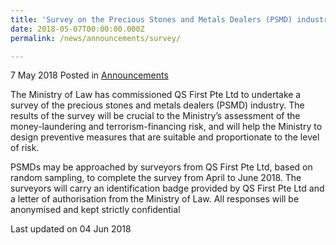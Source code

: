 ```yaml
---
title: 'Survey on the Precious Stones and Metals Dealers (PSMD) industry'
date: 2018-05-07T00:00:00.000Z
permalink: /news/announcements/survey/

---
```



7 May 2018 Posted in [Announcements](/news/announcements)

The Ministry of Law has commissioned QS First Pte Ltd to undertake a survey of the precious stones and metals dealers (PSMD) industry. The results of the survey will be crucial to the Ministry’s assessment of the money-laundering and terrorism-financing risk, and will help the Ministry to design preventive measures that are suitable and proportionate to the level of risk.
 
PSMDs may be approached by surveyors from QS First Pte Ltd, based on random sampling, to complete the survey from April to June 2018. The surveyors will carry an identification badge provided by QS First Pte Ltd and a letter of authorisation from the Ministry of Law. All responses will be anonymised and kept strictly confidential



<p class="right-side-updated">Last updated on 04 Jun 2018</p> 
